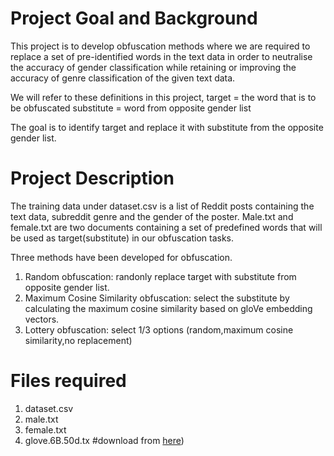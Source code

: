 
# Project Goal and Background
This project is to develop obfuscation methods where we are required to replace a set of pre-identified words in the text data 
in order to neutralise the accuracy of gender classification while retaining or improving the accuracy of genre classification of the given text data.

We will refer to these definitions in this project, 
target = the word that is to be obfuscated
substitute = word from opposite gender list

The goal is to identify target and replace it with substitute from the opposite gender list.


# Project Description
The training data under dataset.csv is a list of Reddit posts containing the text data, subreddit genre 
and the gender of the poster. Male.txt and female.txt are two documents containing a set of predefined words
that will be used as target(substitute) in our obfuscation tasks. 


Three methods have been developed for obfuscation. 
1. Random obfuscation: randonly replace target with substitute from opposite gender list.
2. Maximum Cosine Similarity obfuscation: select the substitute by calculating the maximum cosine similarity
based on gloVe embedding vectors.
3. Lottery obfuscation: select 1/3 options (random,maximum cosine similarity,no replacement)

# Files required
1. dataset.csv
2. male.txt
3. female.txt
4. glove.6B.50d.tx #download from [here](https://nlp.stanford.edu/projects/glove/)) 
